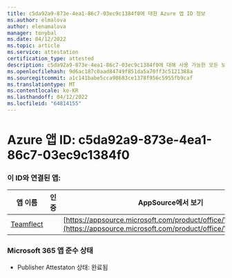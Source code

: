 ```yaml
---
title: c5da92a9-873e-4ea1-86c7-03ec9c1384f0에 대한 Azure 앱 ID 정보
ms.author: elmalova
author: elenamalova
manager: tonybal
ms.date: 04/12/2022
ms.topic: article
ms.service: attestation
certification_type: attested
description: c5da92a9-873e-4ea1-86c7-03ec9c1384f0에 대해 사용 가능한 모든 보안 및 규정 준수 정보입니다.
ms.openlocfilehash: 9d6ac187c0aad84749f851da5a70ff3c5121388a
ms.sourcegitcommit: a1c141babe5cca98683ce1378f956c5955fb9caf
ms.translationtype: MT
ms.contentlocale: ko-KR
ms.lasthandoff: 04/12/2022
ms.locfileid: "64814155"
---
```

# <a name="azure-app-id-c5da92a9-873e-4ea1-86c7-03ec9c1384f0"></a>Azure 앱 ID: c5da92a9-873e-4ea1-86c7-03ec9c1384f0


### <a name="apps-associated-with-this-id"></a>이 ID와 연결된 앱:
| **앱 이름** | **인증** | **AppSource에서 보기** |
|--------------|---------------|-----------------------|
| [Teamflect](../forward/WA200001860.md) |  | [https://appsource.microsoft.com/product/office/WA200001860](https://appsource.microsoft.com/product/office/WA200001860) |

### <a name="microsoft-365-app-compliance-status"></a>Microsoft 365 앱 준수 상태
- Publisher Attestaton 상태: 완료됨
